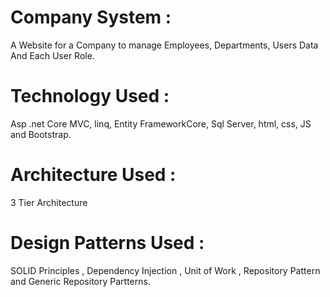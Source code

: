 # Company System :
A Website for a Company to manage Employees, Departments, Users Data And Each User Role.

# Technology Used :
Asp .net Core MVC, linq, Entity FrameworkCore, Sql Server, html, css, JS and Bootstrap.

# Architecture Used : 
3 Tier Architecture 

# Design Patterns Used : 
SOLID Principles , Dependency Injection , Unit of Work , Repository Pattern and Generic Repository Partterns.
